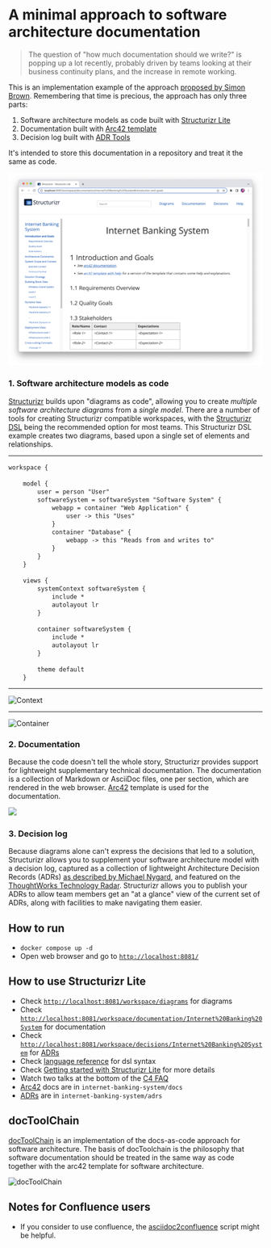 # A minimal approach to software architecture documentation

> The question of "how much documentation should we write?" is popping up a lot recently, probably driven by teams looking
at their business continuity plans, and the increase in remote working.

This is an implementation example of the
approach [proposed by Simon Brown](https://dev.to/simonbrown/a-minimal-approach-to-software-architecture-documentation-4k6k). Remembering that time is precious, the
approach has only three parts:
1. Software architecture models as code built with [Structurizr Lite](https://github.com/structurizr/lite)
2. Documentation built with [Arc42 template](https://arc42.org/overview)
3. Decision log built with [ADR Tools](https://github.com/npryce/adr-tools)

It's intended to store this documentation in a repository and treat it the same as code.

![](img/structurizr.png)

### 1. Software architecture models as code

[Structurizr](https://structurizr.com/) builds upon "diagrams as code", allowing you to create *multiple software
architecture diagrams* from a *single model*.
There are a number of tools for creating Structurizr compatible workspaces, with
the [Structurizr DSL](https://github.com/structurizr/dsl)
being the recommended option for most teams.
This Structurizr DSL example creates two diagrams, based upon a single set of elements and relationships.

---

```
workspace {

    model {
        user = person "User"
        softwareSystem = softwareSystem "Software System" {
            webapp = container "Web Application" {
                user -> this "Uses"
            }
            container "Database" {
                webapp -> this "Reads from and writes to"
            }
        }
    }

    views {
        systemContext softwareSystem {
            include *
            autolayout lr
        }

        container softwareSystem {
            include *
            autolayout lr
        }

        theme default
    }
```

---

![Context](https://static.structurizr.com/img/help/multiple-diagrams-1.png)

---

![Container](https://static.structurizr.com/img/help/multiple-diagrams-2.png)

### 2. Documentation

Because the code doesn't tell the whole story, Structurizr provides support for lightweight supplementary technical
documentation. The documentation is a collection of Markdown or AsciiDoc files, one per section, which are rendered in
the web browser. [Arc42](https://arc42.org/overview) template is used for the documentation.

![](https://arc42.org/images/arc42-overview-V8.png)

### 3. Decision log

Because diagrams alone can't express the decisions that led to a solution, Structurizr allows you to supplement your
software architecture model with a decision log,
captured as a collection of lightweight Architecture Decision Records (ADRs)
[as described by Michael Nygard](https://cognitect.com/blog/2011/11/15/documenting-architecture-decisions),
and featured on
the [ThoughtWorks Technology Radar](https://www.thoughtworks.com/radar/techniques/lightweight-architecture-decision-records).
Structurizr allows you to publish your ADRs to allow team members get an "at a glance" view of the current set of ADRs,
along with facilities to make navigating them easier.

## How to run

- `docker compose up -d`
- Open web browser and go to [`http://localhost:8081/`](http://localhost:8081/)

## How to use Structurizr Lite

- Check [`http://localhost:8081/workspace/diagrams`](http://localhost:8081/workspace/diagrams) for diagrams
- Check [`http://localhost:8081/workspace/documentation/Internet%20Banking%20System`](http://localhost:8081/workspace/documentation/Internet%20Banking%20System)
for documentation
- Check [`http://localhost:8081/workspace/decisions/Internet%20Banking%20System`](http://localhost:8081/workspace/decisions/Internet%20Banking%20System)
for [ADRs](https://github.com/npryce/adr-tools)
- Check [language reference](https://github.com/structurizr/dsl/blob/master/docs/language-reference.md) for dsl syntax
- Check [Getting started with Structurizr Lite](https://dev.to/simonbrown/getting-started-with-structurizr-lite-27d0)
  for more details
- Watch two talks at the bottom of the [C4 FAQ](https://c4model.com/#FAQ)
- [Arc42](https://arc42.org/overview) docs are in `internet-banking-system/docs`
- [ADRs](https://github.com/npryce/adr-tools) are in `internet-banking-system/adrs`

## docToolChain

[docToolChain](https://github.com/docToolchain/docToolchain) is an implementation of the docs-as-code approach for
software architecture. The basis of docToolchain is the philosophy that software documentation should be treated in the
same way as code together with the arc42 template for software architecture.

![docToolChain](https://camo.githubusercontent.com/51aa243c71a36dba275cd24060ed053d882260104832c10a88279641c5c10e23/68747470733a2f2f646f63746f6f6c636861696e2e6769746875622e696f2f646f63546f6f6c636861696e2f76322e302e782f696d616765732f65612f4d616e75616c2f4f76657276696577322e706e67)

## Notes for Confluence users

- If you consider to use confluence, the [asciidoc2confluence](https://github.com/rdmueller/asciidoc2confluence) script
  might be helpful.